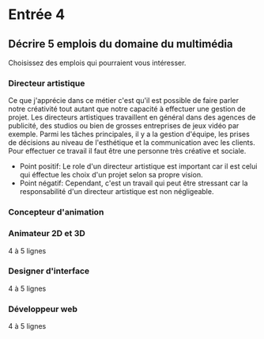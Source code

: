 # Entrée 4
## Décrire 5 emplois du domaine du multimédia
Choisissez des emplois qui pourraient vous intéresser. 

### Directeur artistique
Ce que j'apprécie dans ce métier c'est qu'il est possible de faire parler notre créativité tout autant que notre capacité à effectuer une gestion de projet. Les directeurs artistiques travaillent en général dans des agences de publicité, des studios ou bien de grosses entreprises de jeux vidéo par exemple. Parmi les tâches principales, il y a la gestion d'équipe, les prises de décisions au niveau de l'esthétique et la communication avec les clients. Pour effectuer ce travail il faut être une personne très créative et sociale.

- Point positif: Le role d'un directeur artistique est important car il est celui qui éffectue les choix d'un projet selon sa propre vision.
- Point négatif: Cependant, c'est un travail qui peut être stressant car la responsabilité d'un directeur artistique est non négligeable.

### Concepteur d'animation


### Animateur 2D et 3D
4 à 5 lignes 

### Designer d'interface
4 à 5 lignes

### Développeur web
4 à 5 lignes


